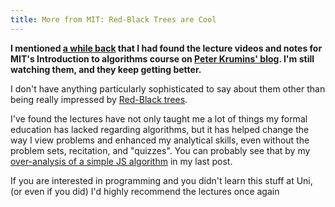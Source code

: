 ```yaml
---
title: More from MIT: Red-Black Trees are Cool
---
```

**I mentioned [a while back](http://blog.banksdesigns.co.uk/post/go-back-to-uni-at-google) that I had found the lecture videos and notes for MIT's Introduction to algorithms course on [Peter Krumins' blog](http://www.catonmat.net/series/mit-introduction-to-algorithms). I'm still watching them, and they keep getting better.**

I don't have anything particularly sophisticated to say about them other than being really impressed by  [Red-Black trees](http://en.wikipedia.org/wiki/Red-black_trees).

I've found the lectures have not only taught me a lot of things my formal education has lacked regarding algorithms, but it has helped change the way I view problems and enhanced my analytical skills, even without the problem sets, recitation, and "quizzes". You can probably see that by my [over-analysis of a simple JS algorithm](http://blog.banksdesigns.co.uk/post/quick-benchmarks-with-jsfiddle) in my last post.

If you are interested in programming and you didn't learn this stuff at Uni, (or even if you did) I'd highly recommend the lectures once again